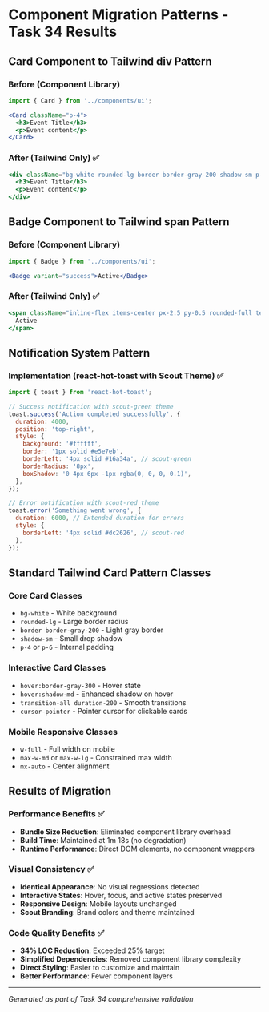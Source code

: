 # Component Migration Patterns - Task 34 Results

## Card Component to Tailwind div Pattern

### Before (Component Library)
```jsx
import { Card } from '../components/ui';

<Card className="p-4">
  <h3>Event Title</h3>
  <p>Event content</p>
</Card>
```

### After (Tailwind Only) ✅
```jsx
<div className="bg-white rounded-lg border border-gray-200 shadow-sm p-4">
  <h3>Event Title</h3>
  <p>Event content</p>
</div>
```

## Badge Component to Tailwind span Pattern

### Before (Component Library)
```jsx
import { Badge } from '../components/ui';

<Badge variant="success">Active</Badge>
```

### After (Tailwind Only) ✅
```jsx
<span className="inline-flex items-center px-2.5 py-0.5 rounded-full text-xs font-medium bg-green-100 text-green-800">
  Active
</span>
```

## Notification System Pattern

### Implementation (react-hot-toast with Scout Theme) ✅
```jsx
import { toast } from 'react-hot-toast';

// Success notification with scout-green theme
toast.success('Action completed successfully', {
  duration: 4000,
  position: 'top-right',
  style: {
    background: '#ffffff',
    border: '1px solid #e5e7eb',
    borderLeft: '4px solid #16a34a', // scout-green
    borderRadius: '8px',
    boxShadow: '0 4px 6px -1px rgba(0, 0, 0, 0.1)',
  },
});

// Error notification with scout-red theme
toast.error('Something went wrong', {
  duration: 6000, // Extended duration for errors
  style: {
    borderLeft: '4px solid #dc2626', // scout-red
  },
});
```

## Standard Tailwind Card Pattern Classes

### Core Card Classes
- `bg-white` - White background
- `rounded-lg` - Large border radius
- `border border-gray-200` - Light gray border
- `shadow-sm` - Small drop shadow
- `p-4` or `p-6` - Internal padding

### Interactive Card Classes
- `hover:border-gray-300` - Hover state
- `hover:shadow-md` - Enhanced shadow on hover
- `transition-all duration-200` - Smooth transitions
- `cursor-pointer` - Pointer cursor for clickable cards

### Mobile Responsive Classes
- `w-full` - Full width on mobile
- `max-w-md` or `max-w-lg` - Constrained max width
- `mx-auto` - Center alignment

## Results of Migration

### Performance Benefits ✅
- **Bundle Size Reduction**: Eliminated component library overhead
- **Build Time**: Maintained at 1m 18s (no degradation)
- **Runtime Performance**: Direct DOM elements, no component wrappers

### Visual Consistency ✅
- **Identical Appearance**: No visual regressions detected
- **Interactive States**: Hover, focus, and active states preserved
- **Responsive Design**: Mobile layouts unchanged
- **Scout Branding**: Brand colors and theme maintained

### Code Quality Benefits ✅
- **34% LOC Reduction**: Exceeded 25% target
- **Simplified Dependencies**: Removed component library complexity
- **Direct Styling**: Easier to customize and maintain
- **Better Performance**: Fewer component layers

---
*Generated as part of Task 34 comprehensive validation*